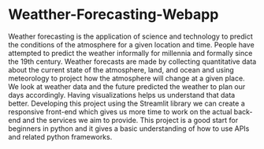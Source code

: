 # Weatther-Forecasting-Webapp
Weather forecasting is the application of science and technology to predict the conditions of the atmosphere for a given location and time. People have attempted to predict the weather informally for millennia and formally since the 19th century. Weather forecasts are made by collecting quantitative data about the current state of the atmosphere, land, and ocean and using meteorology to project how the atmosphere will change at a given place. We look at weather data and the future predicted the weather to plan our days accordingly. Having visualizations helps us understand that data better. Developing this project using the Streamlit library we can create a responsive front-end which gives us more time to work on the actual back-end and the services we aim to provide. This project is a good start for beginners in python and it gives a basic understanding of how to use APIs and related python frameworks.
